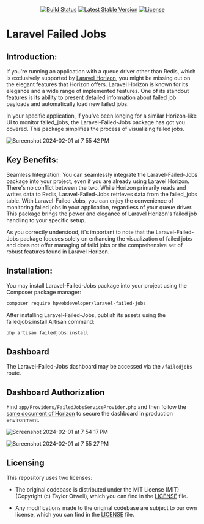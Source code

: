 <p align="center">
<a href="https://github.com/HPWebdeveloper/laravel-failed-jobs/actions"><img src="https://github.com/HPWebdeveloper/laravel-failed-jobs/workflows/tests/badge.svg" alt="Build Status"></a>
<a href="https://packagist.org/packages/HPWebdeveloper/laravel-failed-jobs"><img src="https://img.shields.io/packagist/v/HPWebdeveloper/laravel-failed-jobs" alt="Latest Stable Version"></a>
<a href="https://packagist.org/packages/HPWebdeveloper/laravel-failed-jobs"><img src="https://img.shields.io/packagist/l/HPWebdeveloper/laravel-failed-jobs" alt="License"></a>
</p>

# Laravel Failed Jobs

## Introduction:

If you're running an application with a queue driver other than Redis, which is exclusively supported by [Laravel Horizon](https://github.com/laravel/horizon), you might be missing out on the elegant features that Horizon offers. Laravel Horizon is known for its elegance and a wide range of implemented features. One of its standout features is its ability to present detailed information about failed job payloads and automatically load new failed jobs.

In your specific application, if you've been longing for a similar Horizon-like UI to monitor failed_jobs, the Laravel-Failed-Jobs package has got you covered. This package simplifies the process of visualizing failed jobs.

![Screenshot 2024-02-01 at 7 55 42 PM](https://github.com/HPWebdeveloper/laravel-failed-jobs/assets/16323354/2ec7ebad-1ad9-4927-8bff-5ce4002e1a7c)

## Key Benefits:

Seamless Integration: You can seamlessly integrate the Laravel-Failed-Jobs package into your project, even if you are already using Laravel Horizon. There's no conflict between the two. While Horizon primarily reads and writes data to Redis, Laravel-Failed-Jobs retrieves data from the failed_jobs table.
With Laravel-Failed-Jobs, you can enjoy the convenience of monitoring failed jobs in your application, regardless of your queue driver. This package brings the power and elegance of Laravel Horizon's failed job handling to your specific setup.


As you correctly understood, it's important to note that the Laravel-Failed-Jobs package focuses solely on enhancing the visualization of failed jobs and does not offer managing of faild jobs or the comprehensive set of robust features found in Laravel Horizon.


## Installation:
You may install Laravel-Failed-Jobs package into your project using the Composer package manager:

```bash
composer require hpwebdeveloper/laravel-failed-jobs
```

After installing Laravel-Failed-Jobs, publish its assets using the failedjobs:install Artisan command:

```bash
php artisan failedjobs:install
```
## Dashboard

The Laravel-Failed-Jobs dashboard may be accessed via the `/failedjobs` route.

## Dashboard Authorization

Find `app/Providers/FailedJobsServiceProvider.php` and then follow the [same document of Horizon](https://laravel.com/docs/10.x/horizon#dashboard-authorization) to secure the dashboard in production environment.

![Screenshot 2024-02-01 at 7 54 17 PM](https://github.com/HPWebdeveloper/laravel-failed-jobs/assets/16323354/05abc4ab-ede6-4e90-b713-bc540015435d)

![Screenshot 2024-02-01 at 7 55 27 PM](https://github.com/HPWebdeveloper/laravel-failed-jobs/assets/16323354/30e1dd9e-316b-4d8e-80a4-ef7df195bbcd)


## Licensing

This repository uses two licenses:

- The original codebase is distributed under the MIT License (MIT) (Copyright (c) Taylor Otwell), which you can find in the [LICENSE](https://github.com/HPWebdeveloper/laravel-failed-jobs/blob/main/LICENSE.md) file.

- Any modifications made to the original codebase are subject to our own license, which you can find in the [LICENSE](https://github.com/HPWebdeveloper/laravel-failed-jobs/blob/main/LICENSE.md) file.
